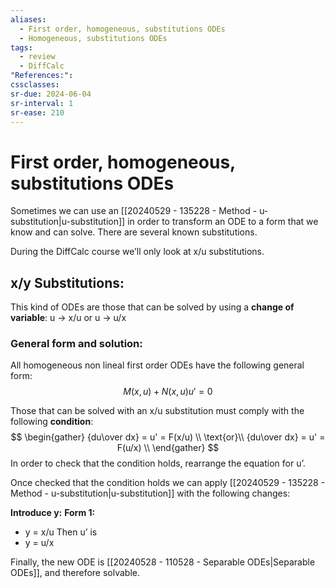 ```yaml
---
aliases:
  - First order, homogeneous, substitutions ODEs
  - Homogeneous, substitutions ODEs
tags:
  - review
  - DiffCalc
"References:": 
cssclasses:
sr-due: 2024-06-04
sr-interval: 1
sr-ease: 210
---
```

# First order, homogeneous, substitutions ODEs
Sometimes we can use an [[20240529 - 135228 - Method - u-substitution|u-substitution]] in order to transform an ODE to a form that we know and can solve. 
There are several known substitutions.

During the DiffCalc course we’ll only look at x/u substitutions.
## x/y Substitutions:

This kind of ODEs are those that can be solved by using a **change of variable**:
u → x/u or u → u/x 

### General form and solution:

All homogeneous non lineal first order ODEs have the following general form: 
$$
M(x,u) + N(x,u)u' = 0
$$

Those that can be solved with an x/u substitution must comply with the following **condition**: 
$$
\begin{gather}
{du\over dx} = u' = F(x/u) \\
\text{or}\\
{du\over dx} = u' = F(u/x) \\
\end{gather}
$$
In order to check that the condition holds, rearrange the equation for u’. 

Once checked that the condition holds we can apply [[20240529 - 135228 - Method - u-substitution|u-substitution]] with the following changes:

**Introduce y:** 
**Form 1:**
+ y = x/u 
Then u’ is 
+ y = u/x

Finally, the new ODE is [[20240528 - 110528 - Separable ODEs|Separable ODEs]], and therefore solvable.
